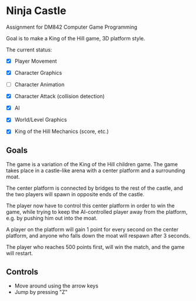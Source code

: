 # Ninja Castle
Assignment for DM842 Computer Game Programming

Goal is to make a King of the Hill game, 3D platform style.

The current status:

 - [x] Player Movement
 - [x] Character Graphics
 - [ ] Character Animation
 - [x] Character Attack (collision detection)
 - [x] AI
 - [x] World/Level Graphics
 - [x] King of the Hill Mechanics (score, etc.)


## Goals
The game is a variation of the King of the Hill children game. The game
takes place in a castle-like arena with a center platform and a surrounding moat.

The center platform is connected by bridges to the rest of the castle, and the two
players will spawn in opposite ends of the castle.

The player now have to control this center platform in order to win the game, while
trying to keep the AI-controlled player away from the platform, e.g. by pushing him
out into the moat.

A player on the platform will gain 1 point for every second on the center platform,
and anyone who falls down the moat will respawn after 3 seconds.

The player who reaches 500 points first, will win the match, and the game will restart.


## Controls
 - Move around using the arrow keys
 - Jump by pressing "Z"
